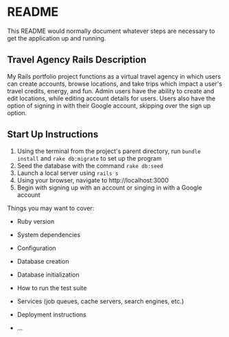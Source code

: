 # README

This README would normally document whatever steps are necessary to get the
application up and running.

## Travel Agency Rails Description

My Rails portfolio project functions as a virtual travel agency in which users can create accounts, browse locations, and take trips which impact a user's travel credits, energy, and fun. Admin users have the ability to create and edit locations, while editing account details for users. Users also have the option of signing in with their Google account, skipping over the sign up option.

## Start Up Instructions

1. Using the terminal from the project's parent directory, run `bundle install` and `rake db:migrate` to set up the program
2. Seed the database with the command `rake db:seed`
3. Launch a local server using `rails s`
4. Using your browser, navigate to http://localhost:3000
5. Begin with signing up with an account or singing in with a Google account


Things you may want to cover:

* Ruby version

* System dependencies

* Configuration

* Database creation

* Database initialization

* How to run the test suite

* Services (job queues, cache servers, search engines, etc.)

* Deployment instructions

* ...
